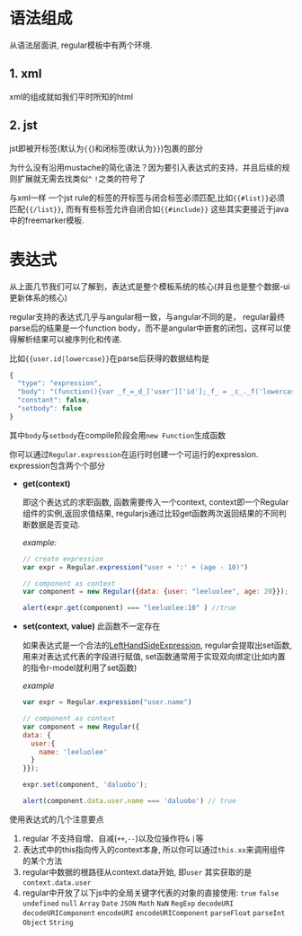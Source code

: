 # 语法组成

从语法层面讲, regular模板中有两个环境. 


## 1. xml

xml的组成就如我们平时所知的html


## 2. jst

jst即被开标签(默认为`{{`)和闭标签(默认为`}}`)包裹的部分

为什么没有沿用mustache的简化语法？因为要引入表达式的支持，并且后续的规则扩展就无需去找类似`^` `!`之类的符号了

与xml一样 一个jst rule的标签的开标签与闭合标签必须匹配,比如`{{#list}}`必须匹配`{{/list}}`, 而有有些标签允许自闭合如`{{#include}}` 这些其实更接近于java中的freemarker模板.


# 表达式

从上面几节我们可以了解到，表达式是整个模板系统的核心(并且也是整个数据-ui更新体系的核心)

regular支持的表达式几乎与angular相一致，与angular不同的是， regular最终parse后的结果是一个function body，而不是angular中嵌套的闭包，这样可以使得解析结果可以被序列化和传递.

比如`{{user.id|lowercase}}`在parse后获得的数据结构是


```js
{
  "type": "expression",
  "body": "(function(){var _f_=_d_['user']['id'];_f_ = _c_._f('lowercase')(_f_);return _f_})()",
  "constant": false,
  "setbody": false
}
```

其中`body`与`setbody`在compile阶段会用`new Function`生成函数

你可以通过`Regular.expression`在运行时创建一个可运行的expression. expression包含两个个部分


* __get(context)__

  即这个表达式的求职函数, 函数需要传入一个context, context即一个Regular组件的实例,返回求值结果, regularjs通过比较get函数两次返回结果的不同判断数据是否变动.

  _example:_
  ```js
  // create expression
  var expr = Regular.expression("user + ':' + (age - 10)")

  // component as context
  var component = new Regular({data: {user: "leeluolee", age: 20}});

  alert(expr.get(component) === "leeluolee:10" ) //true

  ```



* __set(context, value)__  此函数不一定存在

  如果表达式是一个合法的[LeftHandSideExpression](http://es5.github.io/#x11.2), regular会提取出set函数, 用来对表达式代表的字段进行赋值, set函数通常用于实现双向绑定(比如内置的指令r-model就利用了set函数)

  _example_

  ```javascript
  var expr = Regular.expression("user.name")

  // component as context
  var component = new Regular({
  data: {
    user:{
      name: 'leeluolee'
    }
  }});

  expr.set(component, 'daluobo');

  alert(component.data.user.name === 'daluobo') // true

  ```

使用表达式的几个注意要点

1. regular 不支持自增、自减(`++`,`--`)以及位操作符`&` `|`等
2. 表达式中的this指向传入的context本身, 所以你可以通过`this.xx`来调用组件的某个方法
3. regular中数据的根路径从context.data开始, 即`user` 其实获取的是`context.data.user`
4. regular中开放了以下js中的全局关键字代表的对象的直接使用:
  `true` `false` `undefined` `null` `Array` `Date` `JSON` `Math` `NaN` `RegExp` `decodeURI` `decodeURIComponent` `encodeURI` `encodeURIComponent` `parseFloat` `parseInt` `Object` `String`


